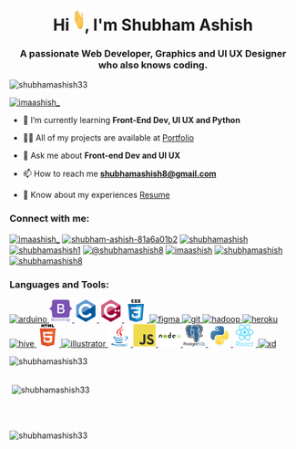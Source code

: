 <h1 align="center">Hi <img src="https://github.com/ABSphreak/ABSphreak/blob/master/gifs/Hi.gif" width="20px" height="40px">, I'm Shubham Ashish</h1>
<h3 align="center">A passionate Web Developer, Graphics and UI UX Designer who also knows coding.</h3>

<p align="left"> <img src="https://komarev.com/ghpvc/?username=shubhamashish33&label=Profile%20views&color=0e75b6&style=flat" alt="shubhamashish33" /> </p>

<p align="left"> <a href="https://twitter.com/imaashish_" target="blank"><img src="https://img.shields.io/twitter/follow/imaashish_?logo=twitter&style=for-the-badge" alt="imaashish_" /></a> </p>

- 🌱 I’m currently learning **Front-End Dev, UI UX and Python**

- 👨‍💻 All of my projects are available at [Portfolio](https://shubhamashish33.github.io/aboutmev2/)

- 💬 Ask me about **Front-end Dev and UI UX**

- 📫 How to reach me **shubhamashish8@gmail.com**

- 📄 Know about my experiences [Resume](https://git.io/JMW22)

<h3 align="left">Connect with me:</h3>
<p align="left">
<a href="https://twitter.com/imaashish_" target="blank"><img align="center" src="https://raw.githubusercontent.com/rahuldkjain/github-profile-readme-generator/master/src/images/icons/Social/twitter.svg" alt="imaashish_" height="30" width="40" /></a>
<a href="https://linkedin.com/in/shubham-ashish-81a6a01b2" target="blank"><img align="center" src="https://raw.githubusercontent.com/rahuldkjain/github-profile-readme-generator/master/src/images/icons/Social/linked-in-alt.svg" alt="shubham-ashish-81a6a01b2" height="30" width="40" /></a>
<a href="https://dribbble.com/shubhamashish" target="blank"><img align="center" src="https://raw.githubusercontent.com/rahuldkjain/github-profile-readme-generator/master/src/images/icons/Social/dribbble.svg" alt="shubhamashish" height="30" width="40" /></a>
<a href="https://www.behance.net/shubhamashish1" target="blank"><img align="center" src="https://raw.githubusercontent.com/rahuldkjain/github-profile-readme-generator/master/src/images/icons/Social/behance.svg" alt="shubhamashish1" height="30" width="40" /></a>
<a href="https://medium.com/@shubhamashish8" target="blank"><img align="center" src="https://raw.githubusercontent.com/rahuldkjain/github-profile-readme-generator/master/src/images/icons/Social/medium.svg" alt="@shubhamashish8" height="30" width="40" /></a>
<a href="https://www.codechef.com/users/imaashish" target="blank"><img align="center" src="https://cdn.jsdelivr.net/npm/simple-icons@3.1.0/icons/codechef.svg" alt="imaashish" height="30" width="40" /></a>
<a href="https://www.hackerrank.com/shubhamashish" target="blank"><img align="center" src="https://raw.githubusercontent.com/rahuldkjain/github-profile-readme-generator/master/src/images/icons/Social/hackerrank.svg" alt="shubhamashish" height="30" width="40" /></a>
<a href="https://www.leetcode.com/shubhamashish8" target="blank"><img align="center" src="https://raw.githubusercontent.com/rahuldkjain/github-profile-readme-generator/master/src/images/icons/Social/leet-code.svg" alt="shubhamashish8" height="30" width="40" /></a>
</p>

<h3 align="left">Languages and Tools:</h3>
<p align="left"> <a href="https://www.arduino.cc/" target="_blank"> <img src="https://cdn.worldvectorlogo.com/logos/arduino-1.svg" alt="arduino" width="40" height="40"/> </a> <a href="https://getbootstrap.com" target="_blank"> <img src="https://raw.githubusercontent.com/devicons/devicon/master/icons/bootstrap/bootstrap-plain-wordmark.svg" alt="bootstrap" width="40" height="40"/> </a> <a href="https://www.cprogramming.com/" target="_blank"> <img src="https://raw.githubusercontent.com/devicons/devicon/master/icons/c/c-original.svg" alt="c" width="40" height="40"/> </a> <a href="https://www.w3schools.com/cpp/" target="_blank"> <img src="https://raw.githubusercontent.com/devicons/devicon/master/icons/cplusplus/cplusplus-original.svg" alt="cplusplus" width="40" height="40"/> </a> <a href="https://www.w3schools.com/css/" target="_blank"> <img src="https://raw.githubusercontent.com/devicons/devicon/master/icons/css3/css3-original-wordmark.svg" alt="css3" width="40" height="40"/> </a> <a href="https://www.figma.com/" target="_blank"> <img src="https://www.vectorlogo.zone/logos/figma/figma-icon.svg" alt="figma" width="40" height="40"/> </a> <a href="https://git-scm.com/" target="_blank"> <img src="https://www.vectorlogo.zone/logos/git-scm/git-scm-icon.svg" alt="git" width="40" height="40"/> </a> <a href="https://hadoop.apache.org/" target="_blank"> <img src="https://www.vectorlogo.zone/logos/apache_hadoop/apache_hadoop-icon.svg" alt="hadoop" width="40" height="40"/> </a> <a href="https://heroku.com" target="_blank"> <img src="https://www.vectorlogo.zone/logos/heroku/heroku-icon.svg" alt="heroku" width="40" height="40"/> </a> <a href="https://hive.apache.org/" target="_blank"> <img src="https://www.vectorlogo.zone/logos/apache_hive/apache_hive-icon.svg" alt="hive" width="40" height="40"/> </a> <a href="https://www.w3.org/html/" target="_blank"> <img src="https://raw.githubusercontent.com/devicons/devicon/master/icons/html5/html5-original-wordmark.svg" alt="html5" width="40" height="40"/> </a> <a href="https://www.adobe.com/in/products/illustrator.html" target="_blank"> <img src="https://www.vectorlogo.zone/logos/adobe_illustrator/adobe_illustrator-icon.svg" alt="illustrator" width="40" height="40"/> </a> <a href="https://www.java.com" target="_blank"> <img src="https://raw.githubusercontent.com/devicons/devicon/master/icons/java/java-original.svg" alt="java" width="40" height="40"/> </a> <a href="https://developer.mozilla.org/en-US/docs/Web/JavaScript" target="_blank"> <img src="https://raw.githubusercontent.com/devicons/devicon/master/icons/javascript/javascript-original.svg" alt="javascript" width="40" height="40"/> </a> <a href="https://nodejs.org" target="_blank"> <img src="https://raw.githubusercontent.com/devicons/devicon/master/icons/nodejs/nodejs-original-wordmark.svg" alt="nodejs" width="40" height="40"/> </a> <a href="https://www.postgresql.org" target="_blank"> <img src="https://raw.githubusercontent.com/devicons/devicon/master/icons/postgresql/postgresql-original-wordmark.svg" alt="postgresql" width="40" height="40"/> </a> <a href="https://www.python.org" target="_blank"> <img src="https://raw.githubusercontent.com/devicons/devicon/master/icons/python/python-original.svg" alt="python" width="40" height="40"/> </a> <a href="https://reactjs.org/" target="_blank"> <img src="https://raw.githubusercontent.com/devicons/devicon/master/icons/react/react-original-wordmark.svg" alt="react" width="40" height="40"/> </a> <a href="https://www.adobe.com/products/xd.html" target="_blank"> <img src="https://cdn.worldvectorlogo.com/logos/adobe-xd.svg" alt="xd" width="40" height="40"/> </a> </p>

<p><img align="left" src="https://github-readme-stats.vercel.app/api/top-langs?username=shubhamashish33&show_icons=true&theme=dark&locale=en&layout=compact" alt="shubhamashish33" /></p>
<br>
<br>
<p>&nbsp;<img align="center" src="https://github-readme-stats.vercel.app/api?username=shubhamashish33&theme=dark&show_icons=true&locale=en" alt="shubhamashish33" /></p>
<br>
<br>
<p><img align="center" src="https://github-readme-streak-stats.herokuapp.com/?user=shubhamashish33&theme=dark&" alt="shubhamashish33" /></p>


